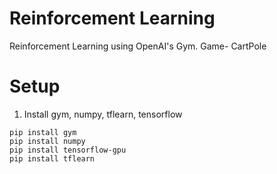 # Reinforcement Learning
Reinforcement Learning using OpenAI's Gym. Game- CartPole

# Setup
1. Install gym, numpy, tflearn, tensorflow

``` 
pip install gym 
pip install numpy
pip install tensorflow-gpu
pip install tflearn 
```
